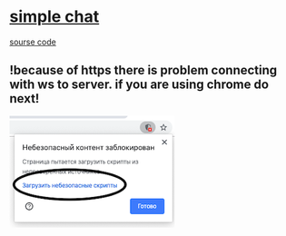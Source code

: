 # [simple chat](https://vexelb.github.io/chat/)

[sourse code](https://github.com/VexelB/chat/tree/master/scr)

## !because of https there is problem connecting with ws to server. if you are using chrome do next!

![tutorial](doit.png)
